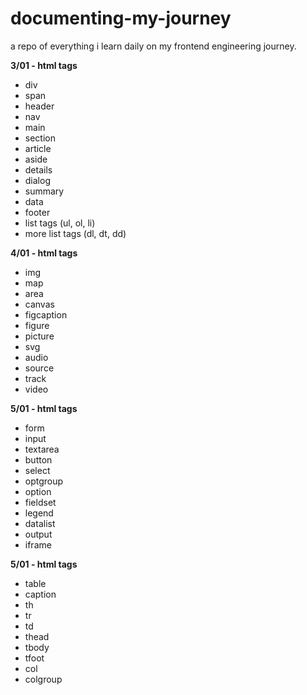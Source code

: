 # documenting-my-journey
a repo of everything i learn daily on my frontend engineering journey.

**3/01 - html tags**
- div
- span
- header
- nav
- main
- section
- article
- aside
- details
- dialog
- summary
- data
- footer
- list tags (ul, ol, li)
- more list tags (dl, dt, dd)

**4/01 - html tags**
- img
- map
- area
- canvas
- figcaption
- figure
- picture
- svg
- audio
- source
- track
- video

**5/01 - html tags**
- form
- input
- textarea
- button
- select
- optgroup
- option
- fieldset
- legend
- datalist
- output
- iframe

**5/01 - html tags**
- table
- caption
- th
- tr
- td
- thead
- tbody
- tfoot
- col
- colgroup
